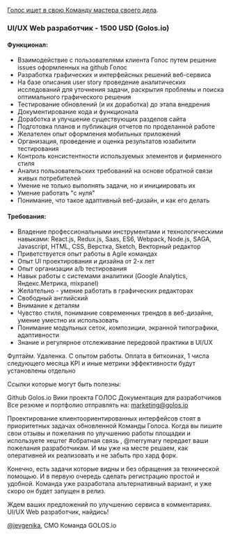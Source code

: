 [Голос ищет в свою Команду мастера своего дела](https://golos.io/golos/@golosio/udobstvo-i-komfort-dlya-polzovatelya-komanda-golosa-v-poiskakh-ui-ux-specialista).

### UI/UX Web разработчик - 1500 USD (Golos.io)

#### Функционал:

- Взаимодействие с пользователями клиента Голос путем решение issues оформленных на github Голос
- Разработка графических и интерфейсных решений веб-сервиса
- На базе описания user story проведение аналитических исследований для уточнения задачи, раскрытия проблемы и поиска оптимального графического решения
- Тестирование обновлений (и их доработка) до этапа внедрения
- Документирование кода и функционала
- Доработка и улучшение существующих разделов сайта
- Подготовка планов и публикация отчетов по проделанной работе
- Желателен опыт оформления мобильных приложений
- Организация, проведение и оценка результатов юзабилити тестирования
- Контроль консистентности используемых элементов и фирменного стиля
- Анализ пользовательских требований на основе обратной связи живых потребителей
- Умение не только выполнять задачи, но и инициировать их
- Умение работать "с нуля"
- Понимание, что такое адаптивный веб-дизайн, и как его делать

#### Требования:

- Владение профессиональными инструментами и технологическими навыками: React.js, Redux.js, Saas, ES6, Webpack, Node.js, SAGA, Javascript, HTML, CSS, Верстка, Sketch, Векторный редактор
- Приветствуется опыт работы в Agile командах
- Опыт UI проектирования и дизайна от 2-х лет
- Опыт организации a/b тестирования
- Навык работы с системами аналитики (Google Analytics, Яндекс.Метрика, mixpanel)
- Желательно - умение работать в графических редакторах
- Свободный английский
- Внимание к деталям
- Чувство стиля, понимание современных трендов в веб-дизайне, умение уместно их использовать
- Понимание модульных сеток, композиции, экранной типографики, адаптивности
- Знание и регулярное отслеживание передовой практики в UI/UX

Фултайм. Удаленка. С опытом работы.
Оплата в биткоинах, 1 числа следующего месяца
KPI и иные метрики эффективности будут установлены отдельно

Ссылки которые могут быть полезны:

Github 
Golos.io 
Вики проекта ГОЛОС 
Документация для разработчиков
Все резюме и портфолио отправлять на: marketing@golos.io

Проектирование клиентоориентированных интерфейсов стоят в приоритетных задачах обновленной Команды Голоса. Когда вы пишите свои отзывы и пожелания по улучшению работы площадки и используете хештег #обратная связь , @merrymary передает ваши пожелания разработчикам. И мы уже на месте решаем, как оперативней их реализовать и не забыть про хард форк.

Конечно, есть задачи которые видны и без обращения за технической помощью. И в первую очередь сделать регистрацию простой и удобной. Команда уже разработала альтернативный вариант, и уже скоро он будет запущен в релиз.

Ждем ваших предложений по улучшению сервиса в комментариях.
UI/UX Web разработчик, найдись!

[@jevgenika](https://golos.io/@jevgenika), CMO
Команда GOLOS.io